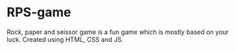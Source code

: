 # RPS-game
Rock, paper and seissor game is a fun game which is mostly based on your luck. Created using HTML, CSS and JS.

